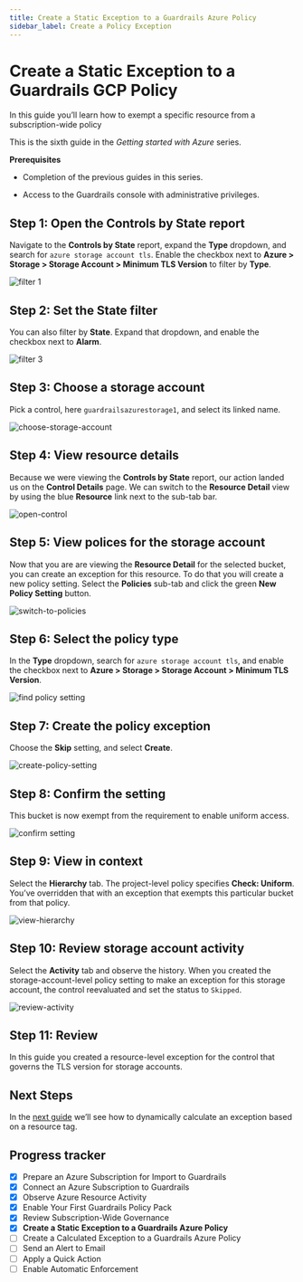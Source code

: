 ```yaml
---
title: Create a Static Exception to a Guardrails Azure Policy
sidebar_label: Create a Policy Exception
---
```


# Create a Static Exception to a Guardrails GCP Policy

In this guide you’ll learn how to exempt a specific resource from a subscription-wide policy

This is the sixth guide in the *Getting started with Azure* series.

**Prerequisites**

- Completion of the previous guides in this series.

- Access to the Guardrails console with administrative privileges.

## Step 1: Open the Controls by State report

Navigate to the **Controls by State** report, expand the **Type** dropdown, and search for `azure storage account tls`. Enable the checkbox next to **Azure > Storage > Storage Account > Minimum TLS Version** to filter by **Type**.

<p><img alt="filter 1" src="/images/docs/guardrails/getting-started/getting-started-azure/review-subscription-wide/filter-1.png"/></p>

## Step 2: Set the State filter

You can also filter by **State**. Expand that dropdown, and enable the checkbox next to **Alarm**.

<p><img alt="filter 3" src="/images/docs/guardrails/getting-started/getting-started-azure/create-static-exception/raw-filter-3.png"/></p>


## Step 3: Choose a storage account

Pick a control, here `guardrailsazurestorage1`, and select its linked name.

<p><img alt="choose-storage-account" src="/images/docs/guardrails/getting-started/getting-started-azure/create-static-exception/raw-choose-storage-account.png"/></p>


## Step 4: View resource details

Because we were viewing the **Controls by State** report, our action landed us on the **Control Details** page. We can switch to the **Resource Detail** view by using the blue **Resource** link next to the sub-tab bar.

<p><img alt="open-control" src="/images/docs/guardrails/getting-started/getting-started-azure/create-static-exception/raw-open-control.png"/></p>

## Step 5: View polices for the storage account

Now that you are are viewing the **Resource Detail** for the selected bucket, you can create an exception for this resource. To do that you will create a new policy setting. Select the **Policies** sub-tab and click the green **New Policy Setting** button.

<p><img alt="switch-to-policies" src="/images/docs/guardrails/getting-started/getting-started-azure/create-static-exception/raw-policies-sub-tab.png"/></p>


## Step 6: Select the policy type

In the **Type** dropdown, search for `azure storage account tls`, and enable the checkbox next to **Azure > Storage > Storage Account > Minimum TLS Version**.

<p><img alt="find policy setting" src="/images/docs/guardrails/getting-started/getting-started-azure/create-static-exception/raw-select-policy-type.png"/></p>

## Step 7: Create the policy exception

Choose the **Skip** setting, and select **Create**.

<p><img alt="create-policy-setting" src="/images/docs/guardrails/getting-started/getting-started-azure/create-static-exception/raw-create-policy-setting.png"/></p>

## Step 8: Confirm the setting

This bucket is now exempt from the requirement to enable uniform access.

<p><img alt="confirm setting" src="/images/docs/guardrails/getting-started/getting-started-azure/create-static-exception/raw-confirm-policy-setting.png"/></p>

  
## Step 9: View in context

Select the **Hierarchy** tab. The project-level policy specifies **Check: Uniform**. You’ve overridden that with an exception that exempts this particular bucket from that policy.  

<p><img alt="view-hierarchy" src="/images/docs/guardrails/getting-started/getting-started-azure/create-static-exception/raw-view-hierarchy.png"/></p>

## Step 10: Review storage account activity

Select the **Activity** tab and observe the history. When you created the storage-account-level policy setting to make an exception for this storage account, the control reevaluated and set the status to `Skipped`.  

<p><img alt="review-activity" src="/images/docs/guardrails/getting-started/getting-started-azure/create-static-exception/raw-view-activity.png"/></p>

## Step 11: Review

In this guide you created a resource-level exception for the control that governs the TLS version for storage accounts.

## Next Steps

In the [next guide](/guardrails/docs/getting-started/getting-started-azure/create-calculated-exception) we’ll see how to dynamically calculate an exception based on a resource tag.


## Progress tracker

- [x] Prepare an Azure Subscription for Import to Guardrails
- [x] Connect an Azure Subscription to Guardrails
- [x] Observe Azure Resource Activity
- [x] Enable Your First Guardrails Policy Pack
- [x] Review Subscription-Wide Governance
- [x] **Create a Static Exception to a Guardrails Azure Policy**
- [ ] Create a Calculated Exception to a Guardrails Azure Policy
- [ ] Send an Alert to Email
- [ ] Apply a Quick Action
- [ ] Enable Automatic Enforcement
